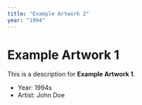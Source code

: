 ```yaml
---
title: "Example Artwork 2"
year: "1994"
---
```


# Example Artwork 1

This is a description for **Example Artwork 1**.

- Year: 1994s
- Artist: John Doe